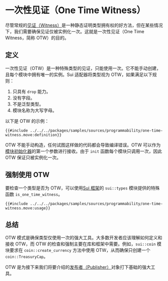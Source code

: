 # 一次性见证（One Time Witness）

尽管常规的[见证（Witness）](./witness-pattern.md)是一种静态证明类型拥有权的好方法，但在某些情况下，我们需要确保见证仅被实例化一次。这就是一次性见证（One Time Witness，简称 OTW）的目的。

## 定义

一次性见证（OTW）是一种特殊类型的见证，只能使用一次。它不能手动创建，且每个模块中拥有唯一的实例。Sui 适配器将类型视为 OTW，如果满足以下规则：

1. 只具有 `drop` 能力。
2. 没有字段。
3. 不是泛型类型。
4. 模块名称为大写字母。

以下是 OTW 的示例：

```move
{{#include ../../../packages/samples/sources/programmability/one-time-witness.move:definition}}
```

OTW 不能手动构造，任何试图这样做的代码都会导致编译错误。OTW 可以作为[模块初始化器](./module-initializer.md)的第一个参数进行接收。由于 `init` 函数每个模块只调用一次，因此 OTW 保证只被实例化一次。

## 强制使用 OTW

要检查一个类型是否为 OTW，可以使用[Sui 框架](./sui-framework.md)的 `sui::types` 模块提供的特殊函数 `is_one_time_witness`。

```move
{{#include ../../../packages/samples/sources/programmability/one-time-witness.move:usage}}
```

<!-- ## 背景

在我们给出 OTW 的实际定义之前，让我们考虑一个简单的例子。我们想要构建一个 Coin 类型的通用实现，可以使用见证进行初始化。见证 `T` 的实例用于创建一个新的 `TreasuryCap<T>`，然后用于铸造一个新的 `Coin<T>`。

```move
module book::simple_coin {

    /// 控制 Coin 的供应。
    public struct TreasuryCap<phantom T> has key, store {
        id: UID,
        total_supply: u64,
    }

    /// Coin 类型，其中 `T` 是一个见证。
    public struct Coin<phantom T> has key, store {
        id: UID,
        value: u64,
    }

    /// 使用见证创建一个新的 TreasuryCap。
    /// 存在漏洞：我们可以使用相同的见证创建多个 TreasuryCap<T>。
    public fun new<T: drop>(_: T, ctx: &mut TxContext): TreasuryCap<T> {
        TreasuryCap { id: object::new(ctx), total_supply: 0 }
    }

    /// 我们使用普通见证来授权铸币。
    public fun mint<T>(
        treasury: &mut TreasuryCap<T>,
        value: u64,
        ctx: &mut TxContext
    ) {
        treasury.total_supply = treasury.total_supply + value;
        Coin { id: object::new(ctx), value }
    }
}
```

一个不诚实的开发者将能够使用相同的见证创建多个 `TreasuryCap`，并铸造出更多的 `Coin`。以下是这样一个恶意模块的示例：

```move
module book::simple_coin_cheater {
    /// Coin 见证。
    public struct Move has drop {}

    /// 使用 Move 见证初始化 TreasuryCap。
    /// ……并且做了两次！ >_<
    fun init(ctx: &mut TxContext) {
        let treasury_cap = book::simple_coin::new(Move {}, ctx);
        let secret_treasury = book::simple_coin::new(Move {}, ctx);

        transfer::public_transfer(treasury_cap, ctx.sender())
        transfer::public_transfer(secret_treasury, ctx.sender())
    }
}

```

上面的示例没有保护措施，以防止使用相同的见证发出多个 `TreasuryCap`，在实际应用中，这就产生了一个信任问题。如果是人为决策支持基于此实现的 Coin，则需要确保：

- 每个给定的 `T` 只有一个 `TreasuryCap`。
- 模块不能升级以发行更多的 `TreasuryCap`。
- 模块代码中没有任何用于发行更多 `TreasuryCap` 的后门。

然而，无法在 Move 代码中检查这些条件。为了避免对信任的需求，Sui 引入了 OTW 模式。

## 解决 Coin 问题

要解决多个 `TreasuryCap` 的问题，可以使用 OTW 模式。通过将 `COIN_OTW` 类型定义为 OTW，我们可以确保 `COIN_OTW` 仅使用一次。然后，可以使用 `COIN_OTW` 创建一个新的 `TreasuryCap` 并铸造一个新的 `Coin`。

```move
module book::coin_otw {

    /// `book::coin_otw` 模块的 OTW。
    struct COIN_OTW has drop {}

    /// 将 `COIN_OTW` 的实例作为第一个参数接收。
    fun init(otw: COIN_OTW, ctx: &mut TxContext) {
        let treasury_cap = book::simple_coin::new(COIN_OTW {}, ctx);
        transfer::public_transfer(treasury_cap, ctx.sender())
    }
}
```

 -->

<!-- ## 案例研究：Coin

TODO: 添加 TreasuryCap 和 Coin 背后的故事

-->

## 总结

OTW 模式是确保类型仅使用一次的强大工具。大多数开发者应该理解如何定义和接收 OTW，而 OTW 的检查和强制主要在库和框架中需要。例如，`sui::coin` 模块要求在 `coin::create_currency` 方法中使用 OTW，从而确保只创建一个 `coin::TreasuryCap`。

OTW 是为接下来我们将要介绍的[发布者（Publisher）](./publisher.md)对象打下基础的强大工具。

<!--

## 问题
- 还有其他方法可以防止多个 `TreasuryCap` 吗？
- 还有其他使用 OTW 的方法吗？

-->